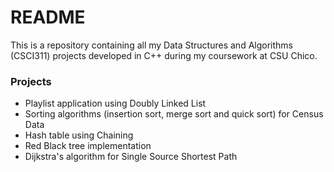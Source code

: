# README #

This is a repository containing all my Data Structures and Algorithms (CSCI311) projects developed in C++ during my coursework at CSU Chico.

### Projects ###

* Playlist application using Doubly Linked List
* Sorting algorithms (insertion sort, merge sort and quick sort) for Census Data
* Hash table using Chaining
* Red Black tree implementation
* Dijkstra's algorithm for Single Source Shortest Path